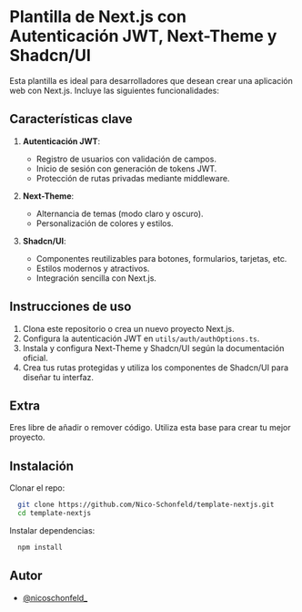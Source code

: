 # Plantilla de Next.js con Autenticación JWT, Next-Theme y Shadcn/UI

Esta plantilla es ideal para desarrolladores que desean crear una aplicación web con Next.js. Incluye las siguientes funcionalidades:

## Características clave

1. **Autenticación JWT**:

   - Registro de usuarios con validación de campos.
   - Inicio de sesión con generación de tokens JWT.
   - Protección de rutas privadas mediante middleware.

2. **Next-Theme**:

   - Alternancia de temas (modo claro y oscuro).
   - Personalización de colores y estilos.

3. **Shadcn/UI**:
   - Componentes reutilizables para botones, formularios, tarjetas, etc.
   - Estilos modernos y atractivos.
   - Integración sencilla con Next.js.

## Instrucciones de uso

1. Clona este repositorio o crea un nuevo proyecto Next.js.
2. Configura la autenticación JWT en `utils/auth/authOptions.ts`.
3. Instala y configura Next-Theme y Shadcn/UI según la documentación oficial.
4. Crea tus rutas protegidas y utiliza los componentes de Shadcn/UI para diseñar tu interfaz.

## Extra

Eres libre de añadir o remover código. Utiliza esta base para crear tu mejor proyecto.

## Instalación

Clonar el repo:

```bash
  git clone https://github.com/Nico-Schonfeld/template-nextjs.git
  cd template-nextjs
```

Instalar dependencias:

```bash
  npm install
```

## Autor

- [@nicoschonfeld\_](https://nicoschonfeld.vercel.app/)
